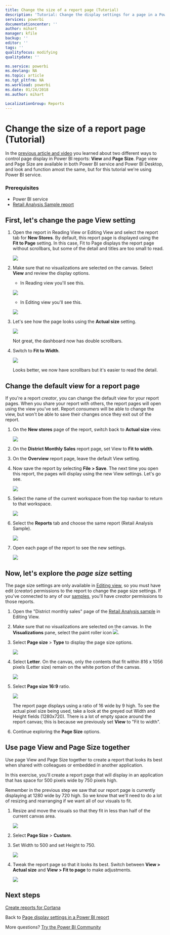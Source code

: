 ```yaml
---
title: Change the size of a report page (Tutorial)
description: 'Tutorial: Change the display settings for a page in a Power BI report'
services: powerbi
documentationcenter: ''
author: mihart
manager: kfile
backup: ''
editor: ''
tags: ''
qualityfocus: modifying
qualitydate: ''

ms.service: powerbi
ms.devlang: NA
ms.topic: article
ms.tgt_pltfrm: NA
ms.workload: powerbi
ms.date: 01/24/2018
ms.author: mihart

LocalizationGroup: Reports
---
```

# Change the size of a report page (Tutorial)
In the [previous article and video](power-bi-report-display-settings.md) you learned about two different ways to control page display in Power BI reports: **View** and **Page Size**. Page view and Page Size are available in both Power BI service and Power BI Desktop, and look and function amost the same, but for this tutorial we're using Power BI service.

### Prerequisites
- Power BI service   
- [Retail Analysis Sample report](sample-retail-analysis.md)

## First, let's change the page View setting

1. Open the report in Reading View or Editing View and select the report tab for **New Stores**. By default, this report page is displayed using the **Fit to Page** setting.  In this case, Fit to Page displays the report page without scrollbars, but some of the detail and titles are too small to read.

   ![](media/power-bi-change-report-display-settings/pbi_fit_to_page.png)
2. Make sure that no visualizations are selected on the canvas. Select **View** and review the display options.

    * In Reading view you'll see this.

     ![](media/power-bi-change-report-display-settings/power-bi-page-view-menu-new.png)
    * In Editing view you'll see this.

    ![](media/power-bi-change-report-display-settings/power-bi-view-editing-view.png)

1. Let's see how the page looks using the **Actual size** setting.

   ![](media/power-bi-change-report-display-settings/power-bi-actal-size2.png)

   Not great, the dashboard now has double scrollbars.
2. Switch to **Fit to Width**.

   ![](media/power-bi-change-report-display-settings/pbi_fit_to_width.png)

   Looks better, we now have scrollbars but it's easier to read the detail.

## Change the default view for a report page
If you're a report *creator*, you can change the default view for your report pages. When you share your report with others, the report pages will open using the view you've set. Report *consumers* will be able to change the view, but won't be able to save their changes once they exit out of the report.

1. On the **New stores** page of the report, switch back to **Actual size** view.

   ![](media/power-bi-change-report-display-settings/power-bi-actual-size.png)

2. On the **District Monthly Sales** report page, set View to **Fit to width**.

3. On the **Overview** report page, leave the default View setting.

4. Now save the report by selecting **File > Save**. The next time you open this report, the pages will display using the new View settings. Let's go see.

   ![](media/power-bi-change-report-display-settings/power-bi-save.png)
3. Select the name of the current workspace from the top navbar to return to that workspace.  

   ![](media/power-bi-change-report-display-settings/power-bi-my-workspace.png)
4. Select the **Reports** tab and choose the same report (Retail Analysis Sample).

    ![](media/power-bi-change-report-display-settings/power-bi-new-report2.png)
5. Open each page of the report to see the new settings.

   ![](media/power-bi-change-report-display-settings/power-bi-page-view.gif)

## Now, let's explore the *page size* setting
The page size settings are only available in [Editing view](service-interact-with-a-report-in-editing-view.md), so you must have edit (*creator*) permissions to the report to change the page size settings. If you've connected to any of our [samples](sample-datasets.md), you'll have *creator* permissions to those reports.

1. Open the "District monthly sales" page of the [Retail Analysis sample](sample-retail-analysis.md) in Editing View.
2. Make sure that no visualizations are selected on the canvas.  In the **Visualizations** pane, select the paint roller icon ![](media/power-bi-change-report-display-settings/power-bi-paintroller.png).
3. Select **Page size** &gt; **Type** to display the page size options.

   ![](media/power-bi-change-report-display-settings/power-bi-page-size-menu-new.png)
4. Select **Letter**.  On the canvas, only the contents that fit within 816 x 1056 pixels (Letter size) remain on the white portion of the canvas.

   ![](media/power-bi-change-report-display-settings/power-bi-letter-new.png)
5. Select **Page size** **16:9** ratio.

   ![](media/power-bi-change-report-display-settings/power-bi-16-to-9-new.png)

   The report page displays using a ratio of 16 wide by 9 high. To see the actual pixel size being used, take a look at the greyed out Width and Height fields (1280x720). There is a lot of empty space around the report canvas; this is because we previously set **View** to "Fit to width".
7. Continue exploring the **Page Size** options.

## Use page View and Page Size together
Use page View and Page Size together to create a report that looks its best when shared with colleagues or embedded in another application.

In this exercise, you'll create a report page that will display in an application that has space for 500 pixels wide by 750 pixels high.

Remember in the previous step we saw that our report page is currently displaying at 1280 wide by 720 high. So we know that we'll need to do a lot of resizing and rearranging if we want all of our visuals to fit.

1. Resize and move the visuals so that they fit in less than half of the current canvas area.

    ![](media/power-bi-change-report-display-settings/power-bi-custom-view.gif)
2. Select **Page Size** &gt; **Custom**.
3. Set Width to 500 and set Height to 750.

    ![](media/power-bi-change-report-display-settings/power-bi-custom-new.png)
4. Tweak the report page so that it looks its best. Switch between **View > Actual size** and **View > Fit to page** to make adjustments.

    ![](media/power-bi-change-report-display-settings/power-bi-final-new.png)

## Next steps
[Create reports for Cortana](service-cortana-answer-cards.md)

Back to [Page display settings in a Power BI report](power-bi-report-display-settings.md)

More questions? [Try the Power BI Community](http://community.powerbi.com/)
